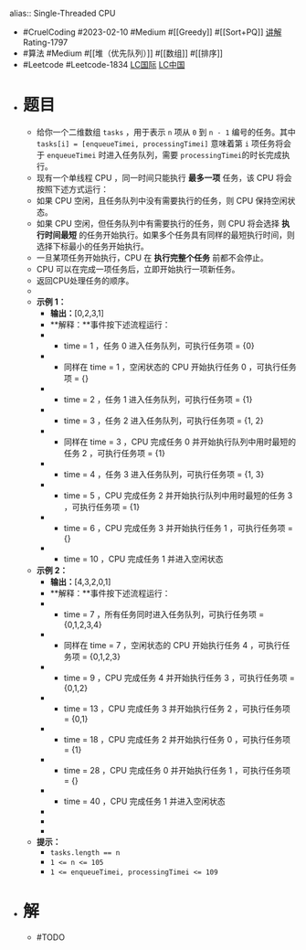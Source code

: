 alias:: Single-Threaded CPU
- #CruelCoding #2023-02-10 #Medium #[[Greedy]] #[[Sort+PQ]] [讲解](https://youtu.be/42_UeqnvM2Y) Rating-1797
- #算法 #Medium #[[堆（优先队列）]] #[[数组]] #[[排序]]
- #Leetcode #Leetcode-1834 [LC国际](https://leetcode.com/problems/single-threaded-cpu/) [LC中国](https://leetcode.cn/problems/single-threaded-cpu/)
- # 题目
	- 给你一个二维数组 `tasks` ，用于表示 `n`​​​​​​ 项从 `0` 到 `n - 1` 编号的任务。其中 `tasks[i] = [enqueueTimei, processingTimei]` 意味着第 `i​​​​​​`​​​​ 项任务将会于 `enqueueTimei` 时进入任务队列，需要 `processingTimei`的时长完成执行。
	- 现有一个单线程 CPU ，同一时间只能执行 **最多一项** 任务，该 CPU 将会按照下述方式运行：
	- 如果 CPU 空闲，且任务队列中没有需要执行的任务，则 CPU 保持空闲状态。
	- 如果 CPU 空闲，但任务队列中有需要执行的任务，则 CPU 将会选择 **执行时间最短** 的任务开始执行。如果多个任务具有同样的最短执行时间，则选择下标最小的任务开始执行。
	- 一旦某项任务开始执行，CPU 在 **执行完整个任务** 前都不会停止。
	- CPU 可以在完成一项任务后，立即开始执行一项新任务。
	- 返回CPU处理任务的顺序。
	-
	- **示例 1：**
		- **输出：**[0,2,3,1]
		- **解释：**事件按下述流程运行：
		- - time = 1 ，任务 0 进入任务队列，可执行任务项 = {0}
		- - 同样在 time = 1 ，空闲状态的 CPU 开始执行任务 0 ，可执行任务项 = {}
		- - time = 2 ，任务 1 进入任务队列，可执行任务项 = {1}
		- - time = 3 ，任务 2 进入任务队列，可执行任务项 = {1, 2}
		- - 同样在 time = 3 ，CPU 完成任务 0 并开始执行队列中用时最短的任务 2 ，可执行任务项 = {1}
		- - time = 4 ，任务 3 进入任务队列，可执行任务项 = {1, 3}
		- - time = 5 ，CPU 完成任务 2 并开始执行队列中用时最短的任务 3 ，可执行任务项 = {1}
		- - time = 6 ，CPU 完成任务 3 并开始执行任务 1 ，可执行任务项 = {}
		- - time = 10 ，CPU 完成任务 1 并进入空闲状态
	- **示例 2：**
		- **输出：**[4,3,2,0,1]
		- **解释：**事件按下述流程运行：
		- - time = 7 ，所有任务同时进入任务队列，可执行任务项 = {0,1,2,3,4}
		- - 同样在 time = 7 ，空闲状态的 CPU 开始执行任务 4 ，可执行任务项 = {0,1,2,3}
		- - time = 9 ，CPU 完成任务 4 并开始执行任务 3 ，可执行任务项 = {0,1,2}
		- - time = 13 ，CPU 完成任务 3 并开始执行任务 2 ，可执行任务项 = {0,1}
		- - time = 18 ，CPU 完成任务 2 并开始执行任务 0 ，可执行任务项 = {1}
		- - time = 28 ，CPU 完成任务 0 并开始执行任务 1 ，可执行任务项 = {}
		- - time = 40 ，CPU 完成任务 1 并进入空闲状态
		-
		-
		-
	- **提示：**
		- `tasks.length == n`
		- `1 <= n <= 105`
		- `1 <= enqueueTimei, processingTimei <= 109`
- # 解
	- #TODO